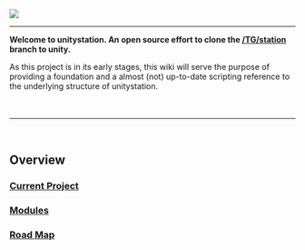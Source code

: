 ![](http://doobly.izz.moe/unitystation/wiki/unitystationLOGO.png)
***

**Welcome to unitystation. An open source effort to clone the [/TG/station](www.tgstation13.org) branch to unity.**

As this project is in its early stages, this wiki will serve the purpose of providing a foundation and a almost (not) up-to-date scripting reference to the underlying structure of unitystation.
<br><br><br>
***
<br>

## Overview 

### [Current Project](https://github.com/unitystation/unitystation/projects/2)

### [Modules](https://github.com/unitystation/unitystation/wiki/Modules)

### [Road Map](https://github.com/unitystation/unitystation/wiki/Road-Map)

                             